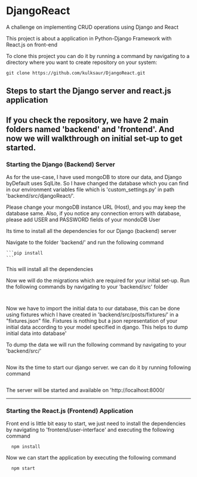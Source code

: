 # DjangoReact
A challenge on implementing CRUD operations using Django and React 

<p>This project is about a application in Python-Django Framework with React.js on front-end<p>
  
<p>To clone this project you can do it by running a command by navigating to a directory where you want to create repository
    on your system:
<p>
  
  ```git clone https://github.com/kulksaur/DjangoReact.git```
  
<h2> Steps to start the Django server and react.js application <h2>
 
 <p> If you check the repository, we have 2 main folders named 'backend' and 'frontend'. And now we will walkthrough on 
     initial set-up to get started. </p>
     
 <h3> Starting the Django (Backend) Server </h3>
  <p> As for the use-case, I have used mongoDB to store our data, and Django byDefault uses SqlLite. So I have changed the database which you can find in our environment variables file which is 'custom_settings.py' in path 'backend/src/djangoReact/'. <p>
  
  <p> Please change your mongoDB instance URL (Host), and you may keep the database same. Also, if you notice any connection errors with database, please add USER and PASSWORD fields of your mondoDB User <p/>
  
  <p> Its time to install all the dependencies for our Django (backend) server <p> 
  <p> Navigate to the folder 'backend/' and run the following command<p>
    
    ```pip install
    ```
    
  <p> This will install all the dependencies </p>
  
  <p> Now we will do the migrations which are required for your initial set-up. Run the following commands by navigating to your 'backend/src' folder <p>
  
  ```python manage.py makemigrations
  ```
  ```python manage.py migrate
   ```
  
  <p> Now we have to import the initial data to our database, this can be done using fixtures which I have created in 'backend/src/posts/fixtures/' in a "fixtures.json" file. Fixtures is nothing but a json representation of your initial data according to your model specified in django. This helps to dump initial data into database' </p>
  
  <p> To dump the data we will run the following command by navigating to your 'backend/src/' <p>
  
  ```python manage.py loadddata fixtures
  ```
  
  <p> Now its the time to start our django server. we can do it by running following command <p>
  
  ```python manage.py runserver
  ```
  
  <p> The server will be started and available on 'http://localhost:8000/
  
  <hr>
  
  <h3> Starting the React.js (Frontend) Application </h3>
  
  <p> Front end is little bit easy to start, we just need to install the dependencies by navigating to 'frontend/user-interface' and executing the following command</p>
  
  ```
    npm install
  ```
  
  <p> Now we can start the application by executing the following command <p>
  
  ```
    npm start
  ```
  
  
  
  
  
